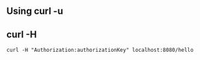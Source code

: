 ## Using curl -u
## curl -H
```shell
curl -H "Authorization:authorizationKey" localhost:8080/hello
```